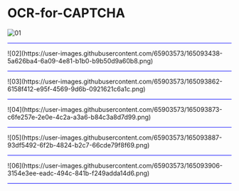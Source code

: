 # OCR-for-CAPTCHA

![01](https://user-images.githubusercontent.com/65903573/165093428-5b6784ec-8e53-461a-9e64-2a4696170076.png)
<hr style="background-color:blue;"></hr>
![02](https://user-images.githubusercontent.com/65903573/165093438-5a626ba4-6a09-4e81-b1b0-b9b50d9a60b8.png)
<hr style="background-color:blue;"></hr>
![03](https://user-images.githubusercontent.com/65903573/165093862-6158f412-e95f-4569-9d6b-0921621c6a1c.png)
<hr style="background-color:blue;"></hr>
![04](https://user-images.githubusercontent.com/65903573/165093873-c6fe257e-2e0e-4c2a-a3a6-b84c3a8d7d99.png)
<hr style="background-color:blue;"></hr>
![05](https://user-images.githubusercontent.com/65903573/165093887-93df5492-6f2b-4824-b2c7-66cde79f8f69.png)
<hr style="background-color:blue;"></hr>
![06](https://user-images.githubusercontent.com/65903573/165093906-3154e3ee-eadc-494c-841b-f249adda14d6.png)
<hr style="background-color:blue;"></hr>


